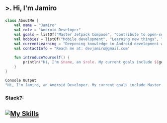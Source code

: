 ## <p align = "Left">>. Hi, I'm Jamiro </p> #

```kotlin
class AboutMe {
    val name = "Jamiro"
    val role = "Android Developer"
    val goals = listOf("Master Jetpack Compose", "Contribute to open-source projects")
    val hobbies = listOf("Mobile development", "Learning new things", "Play Bass")
    val currentLearning = "Deepening knowledge in Android development with Jetpack Compose and Kotlin"
    val contactInfo = "Reach me at: devjamiro@gmail.com"
    
    fun introduceYourself() {
        println("Hi, I'm $name, an $role. My current goals include ${goals.joinToString()}")
    }
}

Console Output
"Hi, I'm Jamiro, an Android Developer. My current goals include Master Jetpack Compose, Contribute to open-source projects"

```

<h3>Stack?: </h3>

[![My Skills](https://skillicons.dev/icons?i=kotlin,java,flutter,dart,firebase,idea,androidstudio,bash,gradle,linux,mysql,postgres,,,arduino,py,react,sublime,postman,raspberrypi,git,docker,&perline=12)](https://skillicons.dev)
--------------------------------------------

